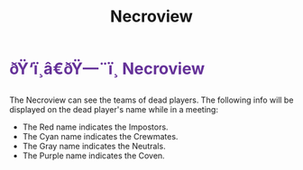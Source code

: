 ﻿---
lang: en-US
title: Necroview
prev: Lucky
next: Nimble
---
# <font color=#663399>ðŸ‘ï¸â€ðŸ—¨ï¸ <b>Necroview</b></font> <Badge text="Helpful" type="tip" vertical="middle"/>
 
The Necroview can see the teams of dead players. The following info will be displayed on the dead player's name while in a meeting:<br>
- The Red name indicates the Impostors.<br>
- The Cyan name indicates the Crewmates.<br>
- The Gray name indicates the Neutrals.<br>
- The Purple name indicates the Coven.